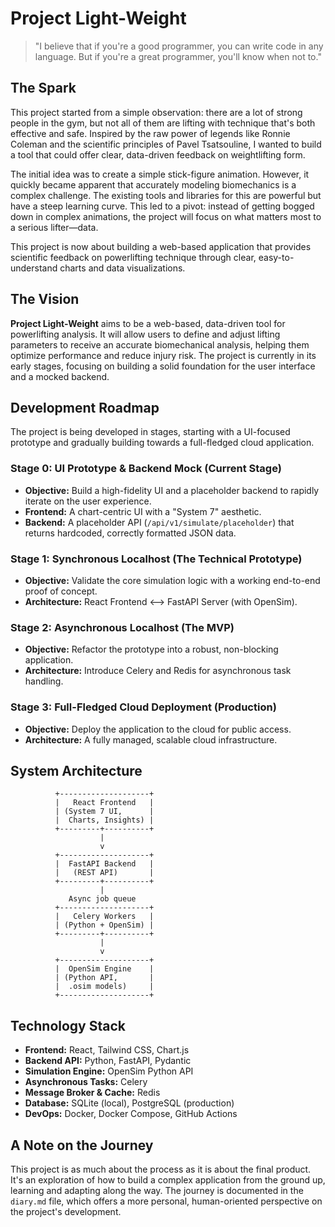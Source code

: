 # Project Light-Weight

> "I believe that if you're a good programmer, you can write code in any language. But if you're a great programmer, you'll know when not to."

## The Spark

This project started from a simple observation: there are a lot of strong people in the gym, but not all of them are lifting with technique that's both effective and safe. Inspired by the raw power of legends like Ronnie Coleman and the scientific principles of Pavel Tsatsouline, I wanted to build a tool that could offer clear, data-driven feedback on weightlifting form.

The initial idea was to create a simple stick-figure animation. However, it quickly became apparent that accurately modeling biomechanics is a complex challenge. The existing tools and libraries for this are powerful but have a steep learning curve. This led to a pivot: instead of getting bogged down in complex animations, the project will focus on what matters most to a serious lifter—data.

This project is now about building a web-based application that provides scientific feedback on powerlifting technique through clear, easy-to-understand charts and data visualizations.

## The Vision

**Project Light-Weight** aims to be a web-based, data-driven tool for powerlifting analysis. It will allow users to define and adjust lifting parameters to receive an accurate biomechanical analysis, helping them optimize performance and reduce injury risk. The project is currently in its early stages, focusing on building a solid foundation for the user interface and a mocked backend.

## Development Roadmap

The project is being developed in stages, starting with a UI-focused prototype and gradually building towards a full-fledged cloud application.

### Stage 0: UI Prototype & Backend Mock (Current Stage)

-   **Objective:** Build a high-fidelity UI and a placeholder backend to rapidly iterate on the user experience.
-   **Frontend:** A chart-centric UI with a "System 7" aesthetic.
-   **Backend:** A placeholder API (`/api/v1/simulate/placeholder`) that returns hardcoded, correctly formatted JSON data.

### Stage 1: Synchronous Localhost (The Technical Prototype)

-   **Objective:** Validate the core simulation logic with a working end-to-end proof of concept.
-   **Architecture:** React Frontend <--> FastAPI Server (with OpenSim).

### Stage 2: Asynchronous Localhost (The MVP)

-   **Objective:** Refactor the prototype into a robust, non-blocking application.
-   **Architecture:** Introduce Celery and Redis for asynchronous task handling.

### Stage 3: Full-Fledged Cloud Deployment (Production)

-   **Objective:** Deploy the application to the cloud for public access.
-   **Architecture:** A fully managed, scalable cloud infrastructure.

## System Architecture

```
          +--------------------+
          |   React Frontend   |
          | (System 7 UI,      |
          |  Charts, Insights) |
          +---------+----------+
                    |
                    v
          +--------------------+
          |  FastAPI Backend   |
          |   (REST API)       |
          +---------+----------+
                    |
             Async job queue
          +--------------------+
          |   Celery Workers   |
          | (Python + OpenSim) |
          +---------+----------+
                    |
                    v
          +--------------------+
          |  OpenSim Engine    |
          | (Python API,       |
          |  .osim models)     |
          +--------------------+
```

## Technology Stack

-   **Frontend:** React, Tailwind CSS, Chart.js
-   **Backend API:** Python, FastAPI, Pydantic
-   **Simulation Engine:** OpenSim Python API
-   **Asynchronous Tasks:** Celery
-   **Message Broker & Cache:** Redis
-   **Database:** SQLite (local), PostgreSQL (production)
-   **DevOps:** Docker, Docker Compose, GitHub Actions

## A Note on the Journey

This project is as much about the process as it is about the final product. It's an exploration of how to build a complex application from the ground up, learning and adapting along the way. The journey is documented in the `diary.md` file, which offers a more personal, human-oriented perspective on the project's development.